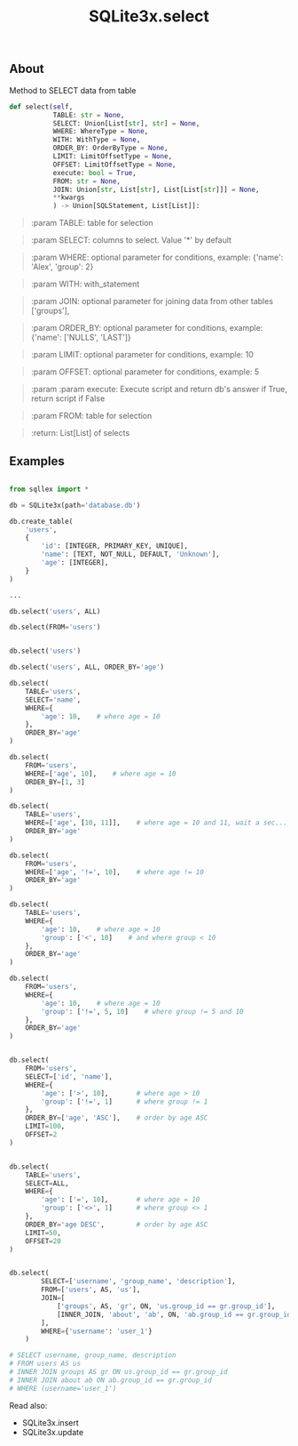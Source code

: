 <div align="center">

# SQLite3x.select

</div><br>

## About

Method to SELECT data from table

```python
def select(self,
           TABLE: str = None,
           SELECT: Union[List[str], str] = None,
           WHERE: WhereType = None,
           WITH: WithType = None,
           ORDER_BY: OrderByType = None,
           LIMIT: LimitOffsetType = None,
           OFFSET: LimitOffsetType = None,
           execute: bool = True,
           FROM: str = None,
           JOIN: Union[str, List[str], List[List[str]]] = None,
           **kwargs
           ) -> Union[SQLStatement, List[List]]:
```


> :param TABLE: table for selection

> :param SELECT: columns to select. Value '*' by default

> :param WHERE: optional parameter for conditions, example: {'name': 'Alex', 'group': 2}

> :param WITH: with_statement

> :param JOIN: optional parameter for joining data from other tables ['groups'],

> :param ORDER_BY: optional parameter for conditions, example: {'name': ['NULLS', 'LAST']}

> :param LIMIT: optional parameter for conditions, example: 10

> :param OFFSET: optional parameter for conditions, example: 5

> :param :param execute: Execute script and return db's answer if True, return script if False

> :param FROM: table for selection

> :return: List[List] of selects


## Examples

```python

from sqllex import *

db = SQLite3x(path='database.db')

db.create_table(
    'users',
    {
        'id': [INTEGER, PRIMARY_KEY, UNIQUE],
        'name': [TEXT, NOT_NULL, DEFAULT, 'Unknown'],
        'age': [INTEGER],
    }
)

...

db.select('users', ALL)

db.select(FROM='users')


db.select('users')

db.select('users', ALL, ORDER_BY='age')

db.select(
    TABLE='users',
    SELECT='name',
    WHERE={
        'age': 10,    # where age = 10
    },
    ORDER_BY='age'
)

db.select(
    FROM='users',
    WHERE=['age', 10],    # where age = 10
    ORDER_BY=[1, 3]
)

db.select(
    TABLE='users',
    WHERE=['age', [10, 11]],    # where age = 10 and 11, wait a sec... i guess i fucked up...
    ORDER_BY='age'
)

db.select(
    FROM='users',
    WHERE=['age', '!=', 10],    # where age != 10
    ORDER_BY='age'
)

db.select(
    TABLE='users',
    WHERE={
        'age': 10,    # where age = 10
        'group': ['<', 10]    # and where group < 10
    },
    ORDER_BY='age'
)

db.select(
    FROM='users',
    WHERE={
        'age': 10,    # where age = 10
        'group': ['!=', 5, 10]    # where group != 5 and 10
    },
    ORDER_BY='age'
)


db.select(
    FROM='users',
    SELECT=['id', 'name'],
    WHERE={
        'age': ['>', 10],       # where age > 10
        'group': ['!=', 1]      # where group != 1
    },
    ORDER_BY=['age', 'ASC'],    # order by age ASC
    LIMIT=100,
    OFFSET=2
)


db.select(
    TABLE='users',
    SELECT=ALL,
    WHERE={
        'age': ['=', 10],       # where age = 10
        'group': ['<>', 1]      # where group <> 1
    },
    ORDER_BY='age DESC',        # order by age ASC
    LIMIT=50,
    OFFSET=20
)


db.select(
        SELECT=['username', 'group_name', 'description'],
        FROM=['users', AS, 'us'],
        JOIN=[                                                            # JOIN data from other tables
            ['groups', AS, 'gr', ON, 'us.group_id == gr.group_id'],       # JOIN  
            [INNER_JOIN, 'about', 'ab', ON, 'ab.group_id == gr.group_id']
        ],
        WHERE={'username': 'user_1'}
    )

# SELECT username, group_name, description 
# FROM users AS us 
# INNER JOIN groups AS gr ON us.group_id == gr.group_id 
# INNER JOIN about ab ON ab.group_id == gr.group_id 
# WHERE (username='user_1')


```

Read also:
- SQLite3x.insert
- SQLite3x.update